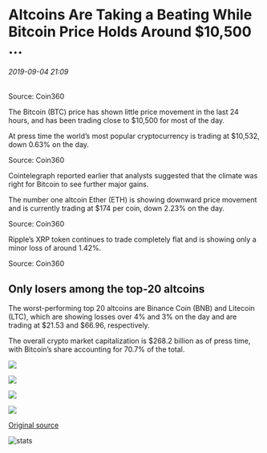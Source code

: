 # Altcoins Are Taking a Beating While Bitcoin Price Holds Around $10,500 ...

###### 2019-09-04 21:09

Source: Coin360

The Bitcoin (BTC) price has shown little price movement in the last 24 hours, and has been trading close to $10,500 for most of the day.

At press time the world’s most popular cryptocurrency is trading at $10,532, down 0.63% on the day.

Source: Coin360

Cointelegraph reported earlier that analysts suggested that the climate was right for Bitcoin to see further major gains.

The number one altcoin Ether (ETH) is showing downward price movement and is currently trading at $174 per coin, down 2.23% on the day.

Source: Coin360

Ripple’s XRP token continues to trade completely flat and is showing only a minor loss of around 1.42%.

Source: Coin360

## Only losers among the top-20 altcoins

The worst-performing top 20 altcoins are Binance Coin (BNB) and Litecoin (LTC), which are showing losses over 4% and 3% on the day and are trading at $21.53 and $66.96, respectively.

The overall crypto market capitalization is $268.2 billion as of press time, with Bitcoin’s share accounting for 70.7% of the total.

![](https://s3.cointelegraph.com/storage/uploads/view/79dd2a809f34882ef85f43c3a8d7577a.png)

![](https://s3.cointelegraph.com/storage/uploads/view/deec2f0dde1af5694489293592356ef3.png)

![](https://s3.cointelegraph.com/storage/uploads/view/1f9ad81ce6b78950d1e609cc000ca9a5.png)

![](https://s3.cointelegraph.com/storage/uploads/view/0615d53e0c49348cd8b7204704975efe.png)

[Original source](https://cointelegraph.com/news/altcoins-are-taking-a-beating-while-bitcoin-price-holds-around-10-500)

![stats](https://c.statcounter.com/11760860/0/a89fa40b/1/ "stats")